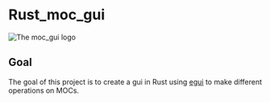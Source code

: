 # Rust_moc_gui

![The moc_gui logo](https://gitlab.cds.unistra.fr/t.dumortier/rust_moc_gui/-/blob/master/assets/icon-256.png "moc_gui logo")

## Goal
The goal of this project is to create a gui in Rust using [egui]("https://crates.io/crates/egui") to make different operations on MOCs.
